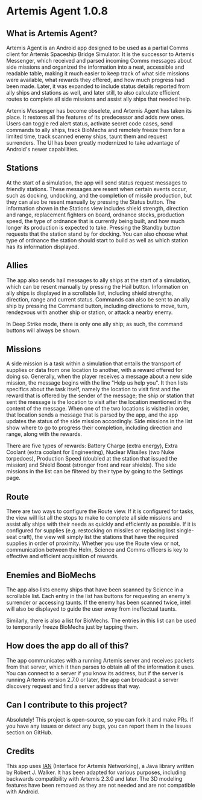 # Artemis Agent 1.0.8

## What is Artemis Agent?

Artemis Agent is an Android app designed to be used as a partial Comms client for Artemis Spaceship
Bridge Simulator. It is the successor to Artemis Messenger, which received and parsed incoming Comms
messages about side missions and organized the information into a neat, accessible and readable
table, making it much easier to keep track of what side missions were available, what rewards they
offered, and how much progress had been made. Later, it was expanded to include status details
reported from ally ships and stations as well, and later still, to also calculate efficient routes
to complete all side missions and assist ally ships that needed help.

Artemis Messenger has become obselete, and Artemis Agent has taken its place. It restores all the
features of its predecessor and adds new ones. Users can toggle red alert status, activate secret
code cases, send commands to ally ships, track BioMechs and remotely freeze them for a limited time,
track scanned enemy ships, taunt them and request surrenders. The UI has been greatly modernized to
take advantage of Android's newer capabilities.

## Stations

At the start of a simulation, the app will send status request messages to friendly stations. These
messages are resent when certain events occur, such as docking, undocking, and the completion of
missile production, but they can also be resent manually by pressing the Status button. The
information shown in the Stations view includes shield strength, direction and range, replacement
fighters on board, ordnance stocks, production speed, the type of ordnance that is currently being
built, and how much longer its production is expected to take. Pressing the Standby button requests
that the station stand by for docking. You can also choose what type of ordnance the station should
start to build as well as which station has its information displayed.

## Allies

The app also sends hail messages to ally ships at the start of a simulation, which can be resent
manually by pressing the Hail button. Information on ally ships is displayed in a scrollable list,
including shield strengths, direction, range and current status. Commands can also be sent to an
ally ship by pressing the Command button, including directions to move, turn, rendezvous with
another ship or station, or attack a nearby enemy.

In Deep Strike mode, there is only one ally ship; as such, the command buttons will always be shown.

## Missions

A side mission is a task within a simulation that entails the transport of supplies or data from one
location to another, with a reward offered for doing so. Generally, when the player receives a
message about a new side mission, the message begins with the line "Help us help you". It then lists
specifics about the task itself, namely the location to visit first and the reward that is offered
by the sender of the message; the ship or station that sent the message is the location to visit
after the location mentioned in the content of the message. When one of the two locations is visited
in order, that location sends a message that is parsed by the app, and the app updates the status of
the side mission accordingly. Side missions in the list show where to go to progress their
completion, including direction and range, along with the rewards.

There are five types of rewards: Battery Charge (extra energy), Extra Coolant (extra coolant for
Engineering), Nuclear Missiles (two Nuke torpedoes), Production Speed (doubled at the station that
issued the mission) and Shield Boost (stronger front and rear shields). The side missions in the
list can be filtered by their type by going to the Settings page.

## Route

There are two ways to configure the Route view. If it is configured for tasks, the view will list
all the stops to make to complete all side missions and assist ally ships with their needs as
quickly and efficiently as possible. If it is configured for supplies (e.g. restocking on missiles
or replacing lost single-seat craft), the view will simply list the stations that have the required
supplies in order of proximity. Whether you use the Route view or not, communication between the
Helm, Science and Comms officers is key to effective and efficient acquisition of rewards.

## Enemies and BioMechs

The app also lists enemy ships that have been scanned by Science in a scrollable list. Each entry in
the list has buttons for requesting an enemy's surrender or accessing taunts. If the enemy has been
scanned twice, intel will also be displayed to guide the user away from ineffectual taunts.

Similarly, there is also a list for BioMechs. The entries in this list can be used to temporarily
freeze BioMechs just by tapping them.

## How does the app do all of this?

The app communicates with a running Artemis server and receives packets from that server, which it
then parses to obtain all of the information it uses. You can connect to a server if you know its
address, but if the server is running Artemis version 2.7.0 or later, the app can broadcast a server
discovery request and find a server address that way.

## Can I contribute to this project?

Absolutely! This project is open-source, so you can fork it and make PRs. If you have any issues or
detect any bugs, you can report them in the Issues section on GitHub.

## Credits

This app uses [IAN](http://github.com/rjwut/ian) (Interface for Artemis Networking), a Java library written by Robert J.
Walker. It has been adapted for various purposes, including backwards compatibility with Artemis
2.3.0 and later. The 3D modeling features have been removed as they are not needed and are not
compatible with Android.
